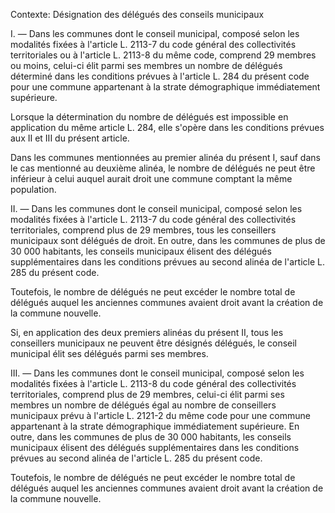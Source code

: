 Contexte: Désignation des délégués des conseils municipaux

I. — Dans les communes dont le conseil municipal, composé selon les modalités fixées à l'article L. 2113-7 du code général des collectivités territoriales ou à l'article L. 2113-8 du même code, comprend 29 membres ou moins, celui-ci élit parmi ses membres un nombre de délégués déterminé dans les conditions prévues à l'article L. 284 du présent code pour une commune appartenant à la strate démographique immédiatement supérieure.

Lorsque la détermination du nombre de délégués est impossible en application du même article L. 284, elle s'opère dans les conditions prévues aux II et III du présent article.

Dans les communes mentionnées au premier alinéa du présent I, sauf dans le cas mentionné au deuxième alinéa, le nombre de délégués ne peut être inférieur à celui auquel aurait droit une commune comptant la même population.

II. — Dans les communes dont le conseil municipal, composé selon les modalités fixées à l'article L. 2113-7 du code général des collectivités territoriales, comprend plus de 29 membres, tous les conseillers municipaux sont délégués de droit. En outre, dans les communes de plus de 30 000 habitants, les conseils municipaux élisent des délégués supplémentaires dans les conditions prévues au second alinéa de l'article L. 285 du présent code.

Toutefois, le nombre de délégués ne peut excéder le nombre total de délégués auquel les anciennes communes avaient droit avant la création de la commune nouvelle.

Si, en application des deux premiers alinéas du présent II, tous les conseillers municipaux ne peuvent être désignés délégués, le conseil municipal élit ses délégués parmi ses membres.

III. — Dans les communes dont le conseil municipal, composé selon les modalités fixées à l'article L. 2113-8 du code général des collectivités territoriales, comprend plus de 29 membres, celui-ci élit parmi ses membres un nombre de délégués égal au nombre de conseillers municipaux prévu à l'article L. 2121-2 du même code pour une commune appartenant à la strate démographique immédiatement supérieure. En outre, dans les communes de plus de 30 000 habitants, les conseils municipaux élisent des délégués supplémentaires dans les conditions prévues au second alinéa de l'article L. 285 du présent code.

Toutefois, le nombre de délégués ne peut excéder le nombre total de délégués auquel les anciennes communes avaient droit avant la création de la commune nouvelle.